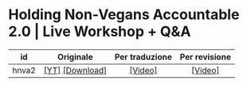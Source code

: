 # Holding Non-Vegans Accountable 2.0 | Live Workshop + Q&A

id   | Originale | Per traduzione | Per revisione 
:---:|:---------:|:--------------:|:-------------:
hnva2| [[YT]](https://youtu.be/cJ9kGZMbyVw) [[Download]](https://drive.google.com/file/d/1bgxoD6IrdfN507xylHW3ylcZk73GBaIc/view?usp=sharing)| [[Video]](https://youtu.be/Jaok_8MNntQ) | [[Video]](https://youtu.be/GqygCQlP6Ro) | [Video]



